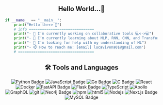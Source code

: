 <H2 align="center">Hello World...👋</H2>


```python
if __name__ == "__main__":
    print("Hello there 👋")
    # info ==============================
    print("- 🔭 I’m currently working on collaborative tools 💻<->💻")
    print("- 🌱 I’m currently learning about MLP, RNN, CNN, and Transformers")
    print("- 🤔 I’m looking for help with my understanding of ML")
    print("- 📫 How to reach me: [email] lucavivona01@gmail.com")
    # ===================================

```
<!--
**LVivona/Lvivona** is a ✨ _special_ ✨ repository because its `README.md` (this file) appears on your GitHub profile.

Here are some ideas to get you started:

- 🔭 I’m currently working on ...
- 🌱 I’m currently learning ...
- 👯 I’m looking to collaborate on ...
- 🤔 I’m looking for help with ...
- 💬 Ask me about ...
- 📫 How to reach me: ...
- 😄 Pronouns: ...
- ⚡ Fun fact: ...
-->

<!--
<H2 align="center"> <img src="https://user-images.githubusercontent.com/66436951/198939623-71f46b85-c2e1-4135-b78b-38c95b6cb2c1.gif" width="30" height="30"/>
Stats <img src="https://user-images.githubusercontent.com/66436951/198939623-71f46b85-c2e1-4135-b78b-38c95b6cb2c1.gif" width="30" height="30"/></H2>
<div align="center">
  
  [![Top Langs](https://github-readme-stats.vercel.app/api/top-langs/?username=LVivona&theme=radical&layout=compact)](https://github.com/anuraghazra/github-readme-stats) 


<div style="display: flex; flex-direction: row;">
<img class="img" src="https://github-readme-stats.vercel.app/api?username=LVivona&show_icons=true&theme=radical"/>
<img class="img" src="http://github-readme-streak-stats.herokuapp.com?user=LVivona&theme=radical&fire=DD7122"/>
</div>
    
</div> -->

<H2 align="center">🛠️ Tools and Languages</H2>
<p align="center">
  <img src="https://img.shields.io/badge/Python-3776AB?logo=python&logoColor=fff&style=flat-square" alt="Python Badge">
<img src="https://img.shields.io/badge/JavaScript-F7DF1E?logo=javascript&logoColor=000&style=flat-square" alt="JavaScript Badge">
    <img src="https://img.shields.io/badge/Go-00ADD8?logo=go&logoColor=fff&style=flat-square" alt="Go Badge">
<img src="https://img.shields.io/badge/C-A8B9CC?logo=c&logoColor=fff&style=flat-square" alt="C Badge">
  <img alt="React" src="https://img.shields.io/badge/-React-45b8d8?style=flat-square&logo=react&logoColor=white" />
  <img alt="Docker" src="https://img.shields.io/badge/-Docker-46a2f1?style=flat-square&logo=docker&logoColor=white" />
  <img src="https://img.shields.io/badge/FastAPI-009688?logo=fastapi&logoColor=fff&style=flat-square" alt="FastAPI Badge">
  <img src="https://img.shields.io/badge/Flask-000?logo=flask&logoColor=fff&style=flat-square" alt="Flask Badge">
  <img alt="TypeScript" src="https://img.shields.io/badge/-TypeScript-007ACC?style=flat-square&logo=typescript&logoColor=white" />
  <img alt="Apollo" src="https://img.shields.io/badge/-Apollo%20GraphQL-311C87?style=flat-square&logo=apollo-graphql&logoColor=white" />
  <img alt="GraphQL" src="https://img.shields.io/badge/-GraphQL-E10098?style=flat-square&logo=graphql&logoColor=white" />
  <img alt="git" src="https://img.shields.io/badge/-Git-F05032?style=flat-square&logo=git&logoColor=white" />
  <img src="https://img.shields.io/badge/Neo4j-4581C3?logo=neo4j&logoColor=fff&style=flat-square" alt="Neo4j Badge">
  <img alt="npm" src="https://img.shields.io/badge/-NPM-CB3837?style=flat-square&logo=npm&logoColor=white" />
  <img alt="html5" src="https://img.shields.io/badge/-HTML5-E34F26?style=flat-square&logo=html5&logoColor=white" />
  <img alt="Nodejs" src="https://img.shields.io/badge/-Nodejs-43853d?style=flat-square&logo=Node.js&logoColor=white" />
  <img src="https://img.shields.io/badge/Next.js-000?logo=nextdotjs&logoColor=fff&style=flat-square" alt="Next.js Badge">
  <img src="https://img.shields.io/badge/MySQL-4479A1?logo=mysql&logoColor=fff&style=flat-square" alt="MySQL Badge">
</p>
